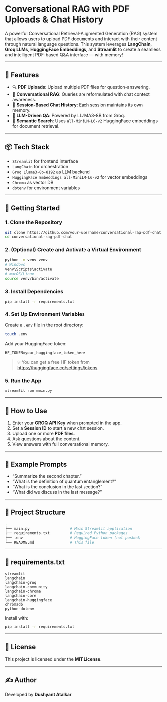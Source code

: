 # Conversational RAG with PDF Uploads & Chat History

A powerful Conversational Retrieval-Augmented Generation (RAG) system that allows users to upload PDF documents and interact with their content through natural language questions. This system leverages **LangChain**, **Groq LLMs**, **HuggingFace Embeddings**, and **Streamlit** to create a seamless and intelligent PDF-based Q&A interface — with memory!

---

## 🧠 Features

- 🔍 **PDF Uploads**: Upload multiple PDF files for question-answering.
- 🧠 **Conversational RAG**: Queries are reformulated with chat context awareness.
- 📜 **Session-Based Chat History**: Each session maintains its own memory.
- 🤖 **LLM-Driven QA**: Powered by LLaMA3-8B from Groq.
- 🔎 **Semantic Search**: Uses `all-MiniLM-L6-v2` HuggingFace embeddings for document retrieval.

---

## 📦 Tech Stack

- `Streamlit` for frontend interface  
- `LangChain` for orchestration  
- `Groq Llama3-8b-8192` as LLM backend  
- `HuggingFace Embeddings all-MiniLM-L6-v2` for vector embeddings
- `Chroma` as vector DB  
- `dotenv` for environment variables  

---

## 🚀 Getting Started

### 1. Clone the Repository

```bash
git clone https://github.com/your-username/conversational-rag-pdf-chat.git
cd conversational-rag-pdf-chat
```

### 2. (Optional) Create and Activate a Virtual Environment

```bash
python -m venv venv
# Windows
venv\Scripts\activate
# macOS/Linux
source venv/bin/activate
```

### 3. Install Dependencies

```bash
pip install -r requirements.txt
```

### 4. Set Up Environment Variables

Create a `.env` file in the root directory:

```bash
touch .env
```

Add your HuggingFace token:

```
HF_TOKEN=your_huggingface_token_here
```

> 💡 You can get a free HF token from https://huggingface.co/settings/tokens

### 5. Run the App

```bash
streamlit run main.py
```

---

## 🔑 How to Use

1. Enter your **GROQ API Key** when prompted in the app.  
2. Set a **Session ID** to start a new chat session.  
3. Upload one or more **PDF files**.  
4. Ask questions about the content.  
5. View answers with full conversational memory.  

---

## 💬 Example Prompts

- “Summarize the second chapter.”  
- “What is the definition of quantum entanglement?”  
- “What is the conclusion in the last section?”  
- “What did we discuss in the last message?”  

---

## 📁 Project Structure

```bash
.
├── main.py                  # Main Streamlit application
├── requirements.txt         # Required Python packages
├── .env                     # HuggingFace token (not pushed)
└── README.md                # This file
```

---

## 🧪 requirements.txt

```
streamlit
langchain
langchain-groq
langchain-community
langchain-chroma
langchain-core
langchain-huggingface
chromadb
python-dotenv
```

Install with:

```bash
pip install -r requirements.txt
```

---

## 📄 License

This project is licensed under the **MIT License**.

---

## ✍️ Author

Developed by **Dushyant Atalkar**
